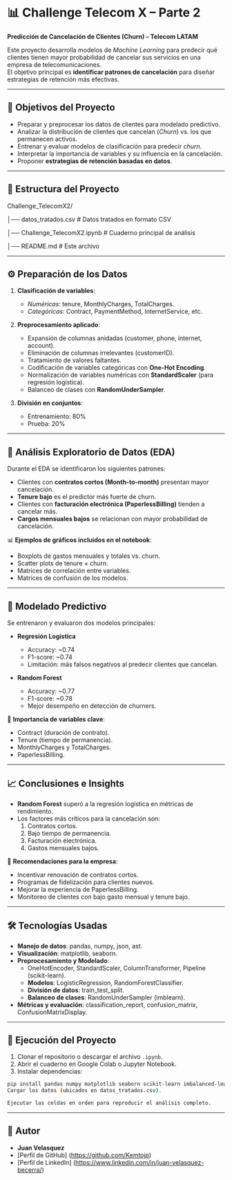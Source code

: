 # 📊 Challenge Telecom X – Parte 2  
**Predicción de Cancelación de Clientes (Churn) – Telecom LATAM**  

Este proyecto desarrolla modelos de *Machine Learning* para predecir qué clientes tienen mayor probabilidad de cancelar sus servicios en una empresa de telecomunicaciones.  
El objetivo principal es **identificar patrones de cancelación** para diseñar estrategias de retención más efectivas.  

---

## 🎯 Objetivos del Proyecto
- Preparar y preprocesar los datos de clientes para modelado predictivo.  
- Analizar la distribución de clientes que cancelan (*Churn*) vs. los que permanecen activos.  
- Entrenar y evaluar modelos de clasificación para predecir *churn*.  
- Interpretar la importancia de variables y su influencia en la cancelación.  
- Proponer **estrategias de retención basadas en datos**.  

---

## 📂 Estructura del Proyecto

Challenge_TelecomX2/

│── datos_tratados.csv # Datos tratados en formato CSV

│── Challenge_TelecomX2.ipynb # Cuaderno principal de análisis

│── README.md # Este archivo

---

## ⚙️ Preparación de los Datos
1. **Clasificación de variables**:  
   - *Numéricas*: tenure, MonthlyCharges, TotalCharges.  
   - *Categóricas*: Contract, PaymentMethod, InternetService, etc.  

2. **Preprocesamiento aplicado**:  
   - Expansión de columnas anidadas (customer, phone, internet, account).  
   - Eliminación de columnas irrelevantes (customerID).  
   - Tratamiento de valores faltantes.  
   - Codificación de variables categóricas con **One-Hot Encoding**.  
   - Normalización de variables numéricas con **StandardScaler** (para regresión logística).  
   - Balanceo de clases con **RandomUnderSampler**.  

3. **División en conjuntos**:  
   - Entrenamiento: 80%  
   - Prueba: 20%  

---

## 🔎 Análisis Exploratorio de Datos (EDA)
Durante el EDA se identificaron los siguientes patrones:  
- Clientes con **contratos cortos (Month-to-month)** presentan mayor cancelación.  
- **Tenure bajo** es el predictor más fuerte de churn.  
- Clientes con **facturación electrónica (PaperlessBilling)** tienden a cancelar más.  
- **Cargos mensuales bajos** se relacionan con mayor probabilidad de cancelación.  

📊 **Ejemplos de gráficos incluidos en el notebook**:  
- Boxplots de gastos mensuales y totales vs. churn.  
- Scatter plots de tenure × churn.  
- Matrices de correlación entre variables.  
- Matrices de confusión de los modelos.  

---

## 🤖 Modelado Predictivo
Se entrenaron y evaluaron dos modelos principales:  

- **Regresión Logística**  
  - Accuracy: ~0.74  
  - F1-score: ~0.74  
  - Limitación: más falsos negativos al predecir clientes que cancelan.  

- **Random Forest**  
  - Accuracy: ~0.77  
  - F1-score: ~0.78  
  - Mejor desempeño en detección de churners.  

📌 **Importancia de variables clave**:  
- Contract (duración de contrato).  
- Tenure (tiempo de permanencia).  
- MonthlyCharges y TotalCharges.  
- PaperlessBilling.  

---

## 📈 Conclusiones e Insights
- **Random Forest** superó a la regresión logística en métricas de rendimiento.  
- Los factores más críticos para la cancelación son:  
  1. Contratos cortos.  
  2. Bajo tiempo de permanencia.  
  3. Facturación electrónica.  
  4. Gastos mensuales bajos.  

📢 **Recomendaciones para la empresa**:  
- Incentivar renovación de contratos cortos.  
- Programas de fidelización para clientes nuevos.  
- Mejorar la experiencia de PaperlessBilling.  
- Monitoreo de clientes con bajo gasto mensual y tenure bajo.  

---

## 🛠️ Tecnologías Usadas
- **Manejo de datos**: pandas, numpy, json, ast.
- **Visualización**: matplotlib, seaborn.
- **Preprocesamiento y Modelado**:
  - OneHotEncoder, StandardScaler, ColumnTransformer, Pipeline (scikit-learn).
  - **Modelos**: LogisticRegression, RandomForestClassifier.
  - **División de datos**: train_test_split.
  - **Balanceo de clases**: RandomUnderSampler (imblearn).
- **Métricas y evaluación**: classification_report, confusion_matrix, ConfusionMatrixDisplay. 

---

## 🚀 Ejecución del Proyecto
1. Clonar el repositorio o descargar el archivo `.ipynb`.  
2. Abrir el cuaderno en Google Colab o Jupyter Notebook.  
3. Instalar dependencias:  

```bash
pip install pandas numpy matplotlib seaborn scikit-learn imbalanced-learn
Cargar los datos (ubicados en datos_tratados.csv).

Ejecutar las celdas en orden para reproducir el análisis completo.
```

---

## 👤 Autor

- **Juan Velasquez**
- [Perfil de GitHub] (https://github.com/Kemtojp)
- [Perfil de LinkedIn] (https://www.linkedin.com/in/juan-velasquez-becerra/)
